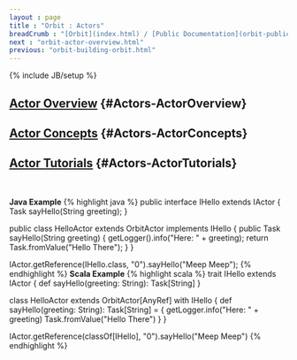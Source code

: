 ```yaml
---
layout : page
title : "Orbit : Actors"
breadCrumb : "[Orbit](index.html) / [Public Documentation](orbit-public-documentation.html)"
next : "orbit-actor-overview.html"
previous: "orbit-building-orbit.html"
---
```

{% include JB/setup %}

[Actor Overview](orbit-actor-overview.html) {#Actors-ActorOverview}
----------


[Actor Concepts](orbit-actor-concepts.html) {#Actors-ActorConcepts}
----------


[Actor Tutorials](orbit-actor-tutorials.html) {#Actors-ActorTutorials}
----------


 

**Java Example** 
{% highlight java %}
public interface IHello extends IActor
{
    Task<String> sayHello(String greeting);
}

public class HelloActor extends OrbitActor implements IHello
{
    public Task<String> sayHello(String greeting)
    {
        getLogger().info("Here: " + greeting);
        return Task.fromValue("Hello There");
    }
}

IActor.getReference(IHello.class, "0").sayHello("Meep Meep");
{% endhighlight %}
**Scala Example** 
{% highlight scala %}
trait IHello extends IActor {
  def sayHello(greeting: String): Task[String]
}

class HelloActor extends OrbitActor[AnyRef] with IHello {
  def sayHello(greeting: String): Task[String] = {
    getLogger.info("Here: " + greeting)
    Task.fromValue("Hello There")
  }
}

IActor.getReference(classOf[IHello], "0").sayHello("Meep Meep")
{% endhighlight %}
